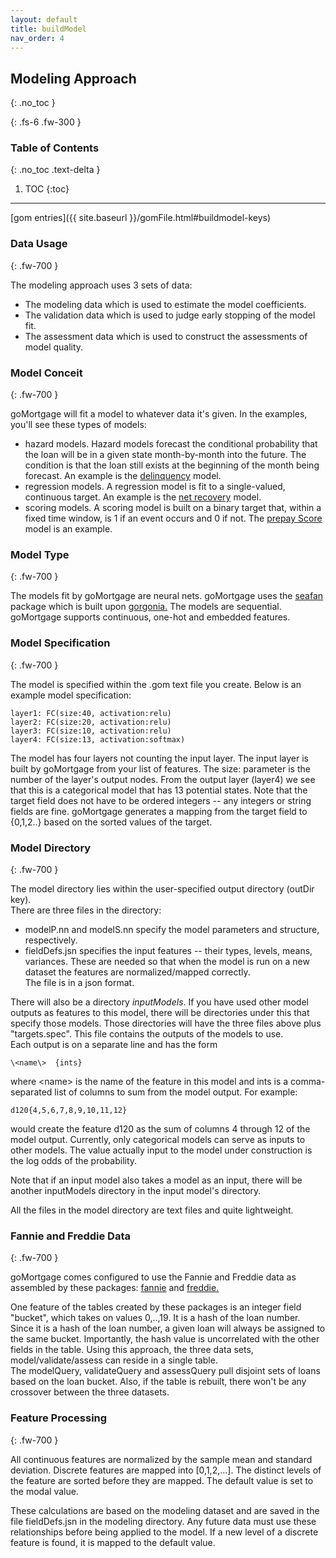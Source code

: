 ```yaml
---
layout: default
title: buildModel
nav_order: 4
---
```


## Modeling Approach
{: .no_toc }

{: .fs-6 .fw-300 }

### Table of Contents
{: .no_toc .text-delta }

1. TOC
{:toc}
---

[gom entries]({{ site.baseurl }}/gomFile.html#buildmodel-keys)

### Data Usage
{: .fw-700 }

The modeling approach uses 3 sets of data:

- The modeling data which is used to estimate the model coefficients.
- The validation data which is used to judge early stopping of the model fit.
- The assessment data which is used to construct the assessments of model quality.

### Model Conceit
{: .fw-700 }

goMortgage will fit a model to whatever data it's given.  In the examples, you'll see these types of
models:

- hazard models. Hazard models forecast the
  conditional probability that the loan will be in a given state month-by-month into the future. The condition is
  that the loan still exists at the beginning of the month being forecast. 
  An example is the 
  <a href="https://github.com/invertedv/goMortgage/blob/master/scripts/dq.gom" target="_blank" rel="noopener noreferrer" >delinquency</a>
  model.
- regression models. A regression model is fit to a single-valued, continuous target. An example is the
  <a href="https://github.com/invertedv/goMortgage/blob/master/scripts/netPro.gom" target="_blank" rel="noopener noreferrer" >net recovery</a>
  model.
- scoring models. A scoring model is built on a binary target that, within a fixed time window, 
  is 1 if an event occurs and 0 if not. The
  <a href="https://github.com/invertedv/goMortgage/blob/master/scripts/prepayScore.gom" target="_blank" rel="noopener noreferrer" >prepay Score</a>
  model is an example.

### Model Type
{: .fw-700 }

The models fit by goMortgage are neural nets.  goMortgage uses the 
<a href="https://pkg.go.dev/github.com/invertedv/seafan" target="_blank" rel="noopener noreferrer" >seafan</a>
package which is built
upon <a href="https://pkg.go.dev/gorgonia.org/gorgonia" target="_blank" rel="noopener noreferrer" >gorgonia.</a>
The models are sequential.
goMortgage supports continuous, one-hot and embedded features.

### Model Specification
{: .fw-700 }

The model is specified within the .gom text file you create.  Below is an example model specification:

    layer1: FC(size:40, activation:relu)
    layer2: FC(size:20, activation:relu)
    layer3: FC(size:10, activation:relu)
    layer4: FC(size:13, activation:softmax)

The model has four layers not counting the input layer.  The input layer is built by goMortgage
from your list of features.
The size: parameter is the number of the layer's
output nodes. From the output
layer (layer4) we see that this is a categorical model that has 13 potential states.
Note that the target field does not have to be ordered integers -- any integers or string fields
are fine.  goMortgage generates a mapping from the target field to {0,1,2..} based on the sorted values
of the target.

### Model Directory
{: .fw-700 }

The model directory lies within the user-specified output directory (outDir key).  
There are three files in the directory:

- modelP.nn and modelS.nn specify the model parameters and structure, respectively.
- fieldDefs.jsn specifies the input features -- their types, levels, means, variances. These are needed
  so that when the model is run on a new dataset the features are normalized/mapped correctly.  
  The file is in a json format.

There will also be a directory *inputModels*.  If you have used other model outputs as features to this model,
there will be directories under this that specify those models.  Those directories will have the three 
files above plus "targets.spec". This file contains the outputs of the models to use.  
Each output is on a separate line and has the form

    \<name\>  {ints}

where \<name\> is the name of the feature in this model and ints is a comma-separated list of columns to sum
from the model output.  For example:

    d120{4,5,6,7,8,9,10,11,12}

would create the feature d120 as the sum of columns 4 through 12 of the model output. Currently,
only categorical models can serve as inputs to other models.  The value actually input to the
model under construction is the log odds of the probability. 

Note that if an input model also takes a model as an input, there will be another inputModels directory
in the input model's directory.

All the files in the model directory are text files and quite lightweight. 

### Fannie and Freddie Data
{: .fw-700 }

goMortgage comes configured to use the Fannie and Freddie data as assembled by these
packages:
<a href="https://pkg.go.dev/github.com/invertedv/fannie" target="_blank" rel="noopener noreferrer" >fannie</a>
and
<a href="https://pkg.go.dev/github.com/invertedv/freddie" target="_blank" rel="noopener noreferrer" >freddie.</a>


One feature of the tables created by these packages is an integer field "bucket", 
which takes on values 0,..,19. It is a hash of
the loan number. Since it is a hash of the loan number, a given loan will always be assigned to the
same bucket.  Importantly, the hash value is uncorrelated with the other fields in the table.
Using this approach, the three data sets, model/validate/assess can reside in a single table.  
The modelQuery, validateQuery and assessQuery pull disjoint sets of loans based on the loan bucket.
Also, if the table is rebuilt, there won't be any crossover between the three datasets.

### Feature Processing
{: .fw-700 }

All continuous features are normalized by the sample mean and standard deviation.
Discrete features are mapped into [0,1,2,...].  The distinct levels of the feature
are sorted before they are mapped.
The default value is set to the modal value.

These calculations are based on the modeling dataset and are saved in the file fieldDefs.jsn in the 
modeling directory.  Any future data must use these relationships before being applied to the model. 
If a new level of a discrete feature is found, it is mapped to the default value.

